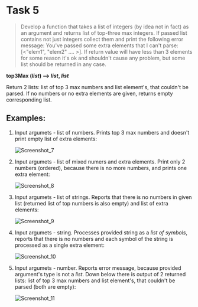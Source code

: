# Task 5

> Develop a function that takes a list of integers (by idea not in fact) as an argument and returns 
> list of top-three max integers. If passed list contains not just integers collect them and print the 
> following error message: You've passed some extra elements that I can't parse: [<"elem1", "elem2" .... >]. 
> If return value will have less than 3 elements for some reason it's ok and shouldn't cause any problem, but 
> some list should be returned in any case.

**top3Max (*list*) --> *list*, *list***

Return 2 lists: list of top 3 max numbers and list element's, that couldn't be parsed.
If no numbers or no extra elements are given, returns empty corresponding list.

## Examples:

1. Input argumets - list of numbers. Prints top 3 max numbers and doesn't print empty list of extra elements:

    ![Screenshot_7](https://user-images.githubusercontent.com/40645030/113492929-e5462a80-94e3-11eb-8526-3c04a0220b1a.png)

2. Input argumets - list of mixed numers and extra elements. Print only 2 numbers (ordered), because there is no more numbers, and prints one extra element:

    ![Screenshot_8](https://user-images.githubusercontent.com/40645030/113492935-eaa37500-94e3-11eb-8afa-ca0992e6a81a.png)

3. Input argumets - list of strings. Reports that there is no numbers in given list (returned list of top numbers is also empty) and list of extra elements:

    ![Screenshot_9](https://user-images.githubusercontent.com/40645030/113492937-eecf9280-94e3-11eb-9974-5e71330a1ce1.png)

4. Input argumets - string. Processes provided string as a *list of symbols*, reports that there is no numbers and each symbol of the string is processed as a single extra element:

    ![Screenshot_10](https://user-images.githubusercontent.com/40645030/113492940-f1ca8300-94e3-11eb-917c-28bc39aa5438.png)

5. Input argumets - number. Reports error message, because provided argument's type is not a *list*. Down below there is output of 2 returned lists: list of top 3 max numbers and list element's, that couldn't be parsed (both are empty):

    ![Screenshot_11](https://user-images.githubusercontent.com/40645030/113492944-f55e0a00-94e3-11eb-987e-5f8baedb6a1c.png)

